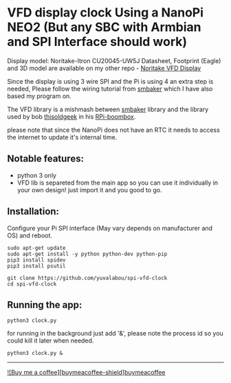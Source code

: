 # VFD display clock Using a NanoPi NEO2 (But any SBC with Armbian and SPI Interface should work)

Display model: Noritake-Itron CU20045-UW5J
Datasheet, Footprint (Eagle) and 3D model are available on my other repo - [Noritake VFD Display](https://github.com/yuvalabou/Eagle-Library/tree/master/Noritake_VFD)

Since the display is using 3 wire SPI and the Pi is using 4 an extra step is needed, Please follow the wiring tutorial from [smbaker](https://www.smbaker.com/interfacing-a-vfd-display-to-the-raspberry-pi) which I have also based my program on.

The VFD library is a mishmash between [smbaker](https://github.com/sbelectronics) library and the library used by bob [thisoldgeek](https://github.com/thisoldgeek) in his [RPi-boombox](https://github.com/thisoldgeek/RPi-boombox).

please note that since the NanoPi does not have an RTC it needs to access the internet to update it's internal time.

## Notable features:

 - python 3 only
 - VFD lib is separeted from the main app so you can use it individually in your own design! just import it and you good to go.

## Installation:

Configure your Pi SPI interface (May vary depends on manufacturer and OS) and reboot.

```
sudo apt-get update
sudo apt-get install -y python python-dev python-pip
pip3 install spidev
pip3 install psutil

git clone https://github.com/yuvalabou/spi-vfd-clock
cd spi-vfd-clock
```

## Running the app:

```
python3 clock.py
```
for running in the background just add '&',
please note the process id so you could kill it later when needed.
```
python3 clock.py &
```
---
[![Buy me a coffee][buymeacoffee-shield]](https://www.buymeacoffee.com/assets/img/guidelines/download-assets-sm-2.svg)[buymeacoffee](https://www.buymeacoffee.com/HMa8m26)